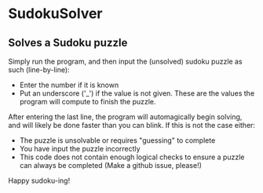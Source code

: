 # SudokuSolver
## Solves a Sudoku puzzle
Simply run the program, and then input the (unsolved) sudoku puzzle as such (line-by-line):
  - Enter the number if it is known
  - Put an underscore ('_') if the value is not given. These are the values the program will compute to finish the puzzle.
  
After entering the last line, the program will automagically begin solving, and will likely be done faster than you can blink. If this is not the case either:
  - The puzzle is unsolvable or requires "guessing" to complete
  - You have input the puzzle incorrectly
  - This code does not contain enough logical checks to ensure a puzzle can always be completed (Make a github issue, please!)

Happy sudoku-ing!
